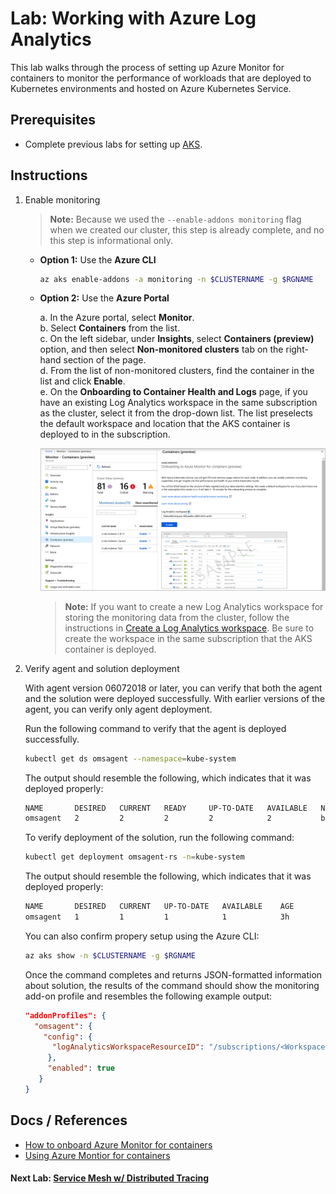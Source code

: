 # Lab: Working with Azure Log Analytics

This lab walks through the process of setting up Azure Monitor for containers to monitor the performance of workloads that are deployed to Kubernetes environments and hosted on Azure Kubernetes Service.

## Prerequisites

* Complete previous labs for setting up [AKS](../../create-aks-cluster/README.md).

## Instructions

1. Enable monitoring

   > **Note:** Because we used the `--enable-addons monitoring` flag when we created our cluster, this step is already complete, and no this step is informational only.

   * **Option 1:** Use the **Azure CLI**  

      ```bash
      az aks enable-addons -a monitoring -n $CLUSTERNAME -g $RGNAME
      ```

   * **Option 2:** Use the **Azure Portal**  

      a. In the Azure portal, select **Monitor**.  
      b. Select **Containers** from the list.  
      c. On the left sidebar, under **Insights**, select **Containers (preview)** option, and then select **Non-monitored clusters** tab on the right-hand section of the page.  
      d. From the list of non-monitored clusters, find the container in the list and click **Enable**.  
      e. On the **Onboarding to Container Health and Logs** page, if you have an existing Log Analytics workspace in the same subscription as the cluster, select it from the drop-down list. The list preselects the default workspace and location that the AKS container is deployed to in the subscription.  
         
      ![](kubernetes-onboard-brownfield-01.png)
        
      > **Note:** If you want to create a new Log Analytics workspace for storing the monitoring data from the cluster, follow the instructions in [Create a Log Analytics workspace](https://docs.microsoft.com/en-us/azure/log-analytics/log-analytics-quick-create-workspace). Be sure to create the workspace in the same subscription that the AKS container is deployed.  
  
2. Verify agent and solution deployment  

   With agent version 06072018 or later, you can verify that both the agent and the solution were deployed successfully. With earlier versions of the agent, you can verify only agent deployment.

   Run the following command to verify that the agent is deployed successfully.  

   ```bash
   kubectl get ds omsagent --namespace=kube-system
   ```

   The output should resemble the following, which indicates that it was deployed properly:  

   ```bash
   NAME       DESIRED   CURRENT   READY     UP-TO-DATE   AVAILABLE   NODE SELECTOR                 AGE
   omsagent   2         2         2         2            2           beta.kubernetes.io/os=linux   1d
   ```

   To verify deployment of the solution, run the following command:

   ```bash
   kubectl get deployment omsagent-rs -n=kube-system
   ```

   The output should resemble the following, which indicates that it was deployed properly:

   ```bash
   NAME       DESIRED   CURRENT   UP-TO-DATE   AVAILABLE    AGE
   omsagent   1         1         1            1            3h
   ```

   You can also confirm propery setup using the Azure CLI:

   ```bash
   az aks show -n $CLUSTERNAME -g $RGNAME
   ```

   Once the command completes and returns JSON-formatted information about solution, the results of the command should show the monitoring add-on profile and resembles the following example output:

   ```json
   "addonProfiles": {
     "omsagent": {
       "config": {
         "logAnalyticsWorkspaceResourceID": "/subscriptions/<WorkspaceSubscription>/resourceGroups/<DefaultWorkspaceRG>/providers/Microsoft.OperationalInsights/workspaces/<defaultWorkspaceName>"
        },
        "enabled": true
      }
   }
   ```  

## Docs / References

* [How to onboard Azure Monitor for containers](https://docs.microsoft.com/en-us/azure/monitoring/monitoring-container-insights-onboard)
* [Using Azure Montior for containers](https://docs.microsoft.com/en-us/azure/monitoring/monitoring-container-insights-analyze)

#### Next Lab: [Service Mesh w/ Distributed Tracing](../../servicemesh-tracing/README.md)